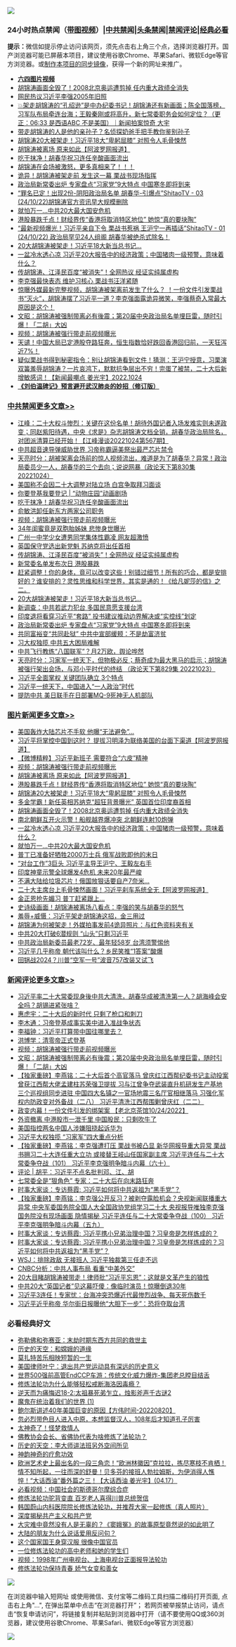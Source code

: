 ![](https://raw.githubusercontent.com/jsvpn/jsproxy/dev/64photo/fqnews-qr.jpg)

<div id="tt">
<h3>24小时热点禁闻（<a href="https://aaa.v2dns.tk/?QAjUl=BgRp5UNKRn&T5Vk=fPVH&Q59Ab=WxGE" target="_blank">带图视频</a>）|<a href="#%E4%B8%AD%E5%85%B1%E7%A6%81%E9%97%BB%E6%9B%B4%E5%A4%9A%E6%96%87%E7%AB%A0">中共禁闻</a>|<a href="#%E5%9B%BE%E7%89%87%E6%96%B0%E9%97%BB%E6%9B%B4%E5%A4%9A%E6%96%87%E7%AB%A0">头条禁闻</a>|<a href="#%E6%96%B0%E9%97%BB%E8%AF%84%E8%AE%BA%E6%9B%B4%E5%A4%9A%E6%96%87%E7%AB%A0">禁闻评论|<a href="#%E5%BF%85%E7%9C%8B%E7%BB%8F%E5%85%B8%E5%A5%BD%E6%96%87">经典必看</a></h3>
<div><b>提示：</b>微信如提示停止访问该网页，须先点击右上角三个点，选择浏览器打开。国产浏览器可能已屏蔽本项目，建议使用谷歌Chrome、苹果Safari、微软Edge等官方浏览器。或<a href="%E5%88%B6%E4%BD%9Cgit%E7%A6%81%E9%97%BB%E9%95%9C%E5%83%8F.md">制作本项目的同步镜像</a>，获得一个新的网址来推广。</div>
<ul>
<li><b><a href="http://d2.v2rss.gq/64.mp4" target="_blank">六四图片视频</a></b></li>
<li><a href="/topimagenews/20221024/1801575.md">胡锦涛画面全毁了！2008北京奥运遭剪掉 任内重大政绩全消失</a></li>
<li><a href="/headline/20221024/1801482.md">网民热议习近平李强2005年旧照</a></li>
<li><a href="/sohnews/20221024/1801464.md">💥架走胡锦涛的“孔绍逊”是中办纪委书记！胡锦涛还有新画面；陈全国落榜，习军队布局牵连台海；王毅秦刚或将高升，新七常委职务会如何定位？（更正：06:33 是西语ABC 不是美国）｜新闻拍案惊奇 大宇</a></li>
<li><a href="/sohnews/20221024/1801415.md">带走胡锦涛的人是他的亲孙子？名侦探奶爸手把手教你鉴别孙子</a></li>
<li><a href="/topimagenews/20221024/1801591.md">胡锦涛20大被架走！习近平18大“卑躬屈膝” 对照令人毛骨悚然</a></li>
<li><a href="/topimagenews/20221025/1801729.md">胡锦涛被离场 原来如此【阿波罗网报道】</a></li>
<li><a href="/cbnews/20221025/1801803.md">吃干抹净！胡春华祝习连任辛酸画面流出</a></li>
<li><a href="/sohnews/20221024/1801651.md">胡锦涛在会场被激怒，更多真相来了！！！</a></li>
<li><a href="/comments/20221024/1801503.md">诡异！胡锦涛被架走前 发生这一幕 栗战书现场指挥</a></li>
<li><a href="/cbnews/20221024/1801455.md">政治局新常委出炉 专家盘点“习家党”9大特点 中国寒冬即将到来</a></li>
<li><a href="/sohnews/20221025/1801747.md">“罪名已定！出现2份-阴阳政治局名单 胡春华-引爆点”ShitaoTV - 03 (24/10/22)胡锦涛官方资讯早大规模删除</a></li>
<li><a href="/topimagenews/20221024/1801432.md">就怕万一…中共20大最大国安危机</a></li>
<li><a href="/topimagenews/20221024/1801625.md">港股暴跌千点！财经界传“香港将取消特区地位” 她惊“真的要块陶”</a></li>
<li><a href="/sohnews/20221025/1801690.md">“最新视频爆光！习近平亲自下令 栗战书惹祸 王沪宁一再插话”ShitaoTV - 01 (24/10/22) 政治局罕见24人组阁 胡春华被绝杀式除名！</a></li>
<li><a href="/cbnews/20221024/1801536.md">20大胡锦涛被架走！习近平18大新当总书记…</a></li>
<li><a href="/topimagenews/20221024/1801547.md">一盆冷水透心凉 习近平20大报告中的经济政策；中国猪肉一级预警，意味着什么？</a></li>
<li><a href="/cbnews/20221024/1801592.md">传胡锦涛、江泽民百度“被消失”！全网热议 经证实纯属虚构</a></li>
<li><a href="/headline/20221024/1801646.md">李克强最快表态 维护习核心 栗战书汪洋紧随</a></li>
<li><a href="/sohnews/20221025/1801733.md">惊曝外媒最新完整视频，胡锦涛被架离前发生了什么？ ！一份文件引发栗战书“灭火”，胡锦涛摆了习近平一道？李克强面露诡异微笑，李强蔡奇入常最大原因是这个！</a></li>
<li><a href="/comments/20221025/1801749.md">文昭：胡锦涛被强制带离必有後震；第20届中央政治局名单埋巨雷，随时引爆！「二胡」大凶</a></li>
<li><a href="/comments/20221025/1801777.md">视频：胡锦涛被强行带走前视频曝光</a></li>
<li><a href="/sohnews/20221024/1801453.md">天谴！中国大局已定港股夺路狂奔，恒生指数恰好跌回香港回归前，一天狂泻近7%！</a></li>
<li><a href="/sohnews/20221025/1801751.md">疑似栗战书得到秘密指令：别让胡锦涛看到文件！猜测：王沪宁授意，习栗演双簧羞辱胡锦涛？一片哀鸿下，默默抗争层出不穷！完蛋了被禁，二十大后新增敏感词！【新闻最嘲点 姜光宇】2022.1024</a></li>
<li><b><a href="/comments/20200207/1272816.md" target="_blank">《刘伯温碑记》预言避开武汉肺炎的妙招（修订版）</a></b></li>
</ul>
</div>

<div class="catlist">
<h3><a href="/cbnews/" target="_blank">中共禁闻</a><span><a href="/cbnews/" target="_blank" rel="nofollow">更多文章>></a></span></h3>
<ul>
<li><a href="/cbnews/20221025/1801931.md" target="_blank">江峰：二十大权斗惨烈：关键在这份名单！胡待外国记者入场发难实则未遂政变；同赵紫阳待遇，中央《求是》杂志胡锦涛文档全销，胡春华政治局除名，对团派清算已经开始！【江峰漫谈20221024第567期】</a></li>
<li><a href="/cbnews/20221025/1801849.md" target="_blank">中共超音速导弹威胁世界 习帝称霸逼美祭出最严芯片禁令</a></li>
<li><a href="/cbnews/20221025/1801840.md" target="_blank">天亮时分：胡被架离会场前的惊人视频流出，难道是为了胡春华？异常！政治局委员少一人，胡春华的三个去向；说说网暴（政论天下第830集 20221024）</a></li>
<li><a href="/cbnews/20221025/1801826.md" target="_blank">美国称不会因二十大调整对陆立场 白宫争取拜习面谈</a></li>
<li><a href="/cbnews/20221025/1801748.md" target="_blank">你要登基我要登记 | “动物庄园”动画剧场</a></li>
<li><a href="/cbnews/20221025/1801803.md" target="_blank">吃干抹净！胡春华祝习连任辛酸画面流出</a></li>
<li><a href="/cbnews/20221025/1801802.md" target="_blank">俞敏洪卸任新东方两家公司职务</a></li>
<li><a href="/comments/20221025/1801777.md" target="_blank">视频：胡锦涛被强行带走前视频曝光</a></li>
<li><a href="/cbnews/20221025/1801701.md" target="_blank">34年闺蜜竟是双胞胎姊妹 悲惨身世曝光</a></li>
<li><a href="/cbnews/20221025/1801700.md" target="_blank">广州一中学少女遭男同学集体性霸凌 网友超激愤</a></li>
<li><a href="/cbnews/20221024/1801609.md" target="_blank">英国保守党选出新党魁 苏纳克将出任首相</a></li>
<li><a href="/cbnews/20221024/1801592.md" target="_blank">传胡锦涛、江泽民百度“被消失”！全网热议 经证实纯属虚构</a></li>
<li><a href="/cbnews/20221024/1801586.md" target="_blank">新常委名单发布次日 港股暴跌</a></li>
<li><a href="/comments/20221024/1801553.md" target="_blank">赶紧调整！你的身体，竟可以改变这些！别错过细节！所有的巧合，都是安排好的？谁安排的？灵性思维和科学世界，其实是通的！《给凡妮莎的信》之二。</a></li>
<li><a href="/cbnews/20221024/1801536.md" target="_blank">20大胡锦涛被架走！习近平18大新当总书记…</a></li>
<li><a href="/cbnews/20221024/1801535.md" target="_blank">新调查：中共若武力犯台 多国民意愿支援台湾</a></li>
<li><a href="/cbnews/20221024/1801456.md" target="_blank">印度退将看穿习近平“套路” 投书建议推动边界解决或“实控线”划定</a></li>
<li><a href="/cbnews/20221024/1801455.md" target="_blank">政治局新常委出炉 专家盘点“习家党”9大特点 中国寒冬即将到来</a></li>
<li><a href="/cbnews/20221024/1801443.md" target="_blank">共同富裕变“共同赴狱” 中共中宣部缓颊：不是劫富济贫</a></li>
<li><a href="/cbnews/20221024/1801408.md" target="_blank">习大权独揽 中共五大困局难解</a></li>
<li><a href="/cbnews/20221024/1801366.md" target="_blank">中共飞行教练“八国联军”？月2万欧，舆论哗然</a></li>
<li><a href="/cbnews/20221024/1801299.md" target="_blank">天亮时分：习家军一统天下，但物极必反；蔡奇成为最大黑马的启示；胡锦涛被强行架出会场，与邓小平时代的终结 （政论天下第829集 20221023）</a></li>
<li><a href="/cbnews/20221024/1801257.md" target="_blank">习近平全面掌权 关键团队确立 3个特点</a></li>
<li><a href="/cbnews/20221024/1801251.md" target="_blank">习近平一统天下，中国进入“一人政治”时代</a></li>
<li><a href="/cbnews/20221024/1801202.md" target="_blank">提防中共 美日联手在日部署MQ-9死神无人机部队</a></li>

</ul>
</div>
<div class="catlist">
<h3><a href="/topimagenews/" target="_blank">图片新闻</a><span><a href="/topimagenews/" target="_blank" rel="nofollow">更多文章>></a></span></h3>
<ul>
<li><a href="/topimagenews/20221025/1801908.md" target="_blank">美国轰炸大陆芯片不手软 他曝“无法避免”…</a></li>
<li><a href="/topimagenews/20221025/1801881.md" target="_blank">习近平将掌控中国到这时？ 提拔习明泽为联络美国的台面下渠道【阿波罗网报道】</a></li>
<li><a href="/topimagenews/20221025/1801880.md" target="_blank">【微博精粹】习近平新班子 需要符合“六皮”精神</a></li>
<li><a href="/comments/20221025/1801777.md" target="_blank">视频：胡锦涛被强行带走前视频曝光</a></li>
<li><a href="/topimagenews/20221025/1801729.md" target="_blank">胡锦涛被离场 原来如此【阿波罗网报道】</a></li>
<li><a href="/topimagenews/20221024/1801625.md" target="_blank">港股暴跌千点！财经界传“香港将取消特区地位” 她惊“真的要块陶”</a></li>
<li><a href="/topimagenews/20221024/1801591.md" target="_blank">胡锦涛20大被架走！习近平18大“卑躬屈膝” 对照令人毛骨悚然</a></li>
<li><a href="/topimagenews/20221024/1801576.md" target="_blank">多金学霸！新任英相苏纳克“超狂背景曝光” 英国首位印度裔首相</a></li>
<li><a href="/topimagenews/20221024/1801575.md" target="_blank">胡锦涛画面全毁了！2008北京奥运遭剪掉 任内重大政绩全消失</a></li>
<li><a href="/topimagenews/20221024/1801574.md" target="_blank">南北朝鲜互开火示警！船舰越界爆冲突 北朝鲜连射10炮弹</a></li>
<li><a href="/topimagenews/20221024/1801547.md" target="_blank">一盆冷水透心凉 习近平20大报告中的经济政策；中国猪肉一级预警，意味着什么？</a></li>
<li><a href="/topimagenews/20221024/1801432.md" target="_blank">就怕万一…中共20大最大国安危机</a></li>
<li><a href="/topimagenews/20221024/1801424.md" target="_blank">普丁已准备好牺牲2000万士兵 俄军战败即他的末日</a></li>
<li><a href="/topimagenews/20221024/1801397.md" target="_blank">“对台工作”3巨头 习近平主导王沪宁、王毅左右手</a></li>
<li><a href="/topimagenews/20221024/1801382.md" target="_blank">印度神童示警全球爆发4危机 未来20年最严峻</a></li>
<li><a href="/topimagenews/20221024/1801381.md" target="_blank">不满大陆给垃圾芯片！俄国放狠话要自产7奈米…</a></li>
<li><a href="/topimagenews/20221024/1801374.md" target="_blank">二十大主席台上毛骨悚然画面！习近平刹车系统全无【阿波罗网报道】</a></li>
<li><a href="/topimagenews/20221024/1801344.md" target="_blank">金正恩抢先媚习 普丁赶紧跟上…</a></li>
<li><a href="/topimagenews/20221024/1801326.md" target="_blank">史诗级画面！胡锦涛被离场八看点：李强的笑与胡春华的怒气</a></li>
<li><a href="/topimagenews/20221024/1801285.md" target="_blank">羞辱+威慑：习近平架走胡锦涛这招，金三用过</a></li>
<li><a href="/topimagenews/20221024/1801271.md" target="_blank">胡锦涛为何被架走！外媒拍事发前4诡异照片：与红色资料夹有关</a></li>
<li><a href="/topimagenews/20221024/1801201.md" target="_blank">中共20大打破6潜规则 “山头”只剩习近平</a></li>
<li><a href="/topimagenews/20221023/1801160.md" target="_blank">中共政治局新委员最老72岁、最年轻58岁 台湾须警惕他</a></li>
<li><a href="/topimagenews/20221023/1801116.md" target="_blank">习近平几乎称帝 朝代该叫什么？乡民笑推“1答案”酸爆</a></li>
<li><a href="/topimagenews/20221023/1801106.md" target="_blank">回锅战2024？川普“空军一号”波音757改装又试飞</a></li>

</ul>
</div>
<div class="catlist">
<h3><a href="/comments/" target="_blank">新闻评论</a><span><a href="/comments/" target="_blank" rel="nofollow">更多文章>></a></span></h3>
<ul>
<li><a href="/comments/20221025/1801891.md" target="_blank">习近平率二十大常委现身後中共大清洗，胡春华成被清洗第一人？胡海峰会安全吗？胡锡进紧张啥？</a></li>
<li><a href="/comments/20221025/1801852.md" target="_blank">惠虎宇：二十大后的新时代 只剩了枪口和刺刀</a></li>
<li><a href="/comments/20221025/1801851.md" target="_blank">李木通：习帝登基成事实美中进入准战争状态</a></li>
<li><a href="/comments/20221025/1801843.md" target="_blank">李福钟：习近平打算带中国往哪里去？</a></li>
<li><a href="/comments/20221025/1801834.md" target="_blank">洪博学：清零帝正式登基</a></li>
<li><a href="/comments/20221025/1801777.md" target="_blank">视频：胡锦涛被强行带走前视频曝光</a></li>
<li><a href="/comments/20221025/1801749.md" target="_blank">文昭：胡锦涛被强制带离必有後震；第20届中央政治局名单埋巨雷，随时引爆！「二胡」大凶</a></li>
<li><a href="/comments/20221025/1801724.md" target="_blank">【独家重磅】李燕铭：二十大后首个高官落马 曾庆红江西帮纪委书记主动投案 曾获江西帮大佬孟建柱苏荣强卫提拔 习与江曾争夺武装直升机研发生产基地 三个巡视组同步进驻 中国四大名镇之一官场地震三名厅官相继落马 习强化军权内防政变对外备战（二八） 习近平清洗江西帮围剿曾庆红（二二）</a></li>
<li><a href="/comments/20221025/1801716.md" target="_blank">政变内幕！一份文件引发的绑架案 【老北京茶馆10/24/2022】</a></li>
<li><a href="/comments/20221025/1801699.md" target="_blank">外资撤离 中港股市一泄千里 中国股民：只剩吹牛了</a></li>
<li><a href="/comments/20221025/1801694.md" target="_blank">美国指控两名中国人涉嫌阻挠起诉华为</a></li>
<li><a href="/comments/20221025/1801693.md" target="_blank">习近平大权独揽 “习家军”四大重点分析</a></li>
<li><a href="/comments/20221025/1801681.md" target="_blank">【独家重磅】李燕铭：李克强遭打压 栗战书被凸显 新华网报导重大异常 栗战书拥习二十大连任重大立功 或接替王岐山任国家副主席 习近平连任与二十大常委争夺战（101） 习近平李克强明争暗斗内幕（六十）</a></li>
<li><a href="/comments/20221025/1801678.md" target="_blank">评论 | 胡平：习近平不点名批判邓、江、胡</a></li>
<li><a href="/comments/20221025/1801672.md" target="_blank">七常委全是“狠角色” 专家：二十大后在向末路狂奔</a></li>
<li><a href="/comments/20221025/1801669.md" target="_blank">时事大家谈：专访蔡霞: 习近平如何将中共返祖为“黑手党”？</a></li>
<li><a href="/comments/20221025/1801663.md" target="_blank">【独家重磅】李燕铭：李克强公开反习？被剥夺露脸机会？央视新闻联播重大异常 中央军委国务院全国人大全国政协党组学习二十大 央视报导唯独李克强国务院没有现场画面 隐情揭秘 习近平连任与二十大常委争夺战（100） 习近平李克强明争暗斗内幕（五九）</a></li>
<li><a href="/comments/20221024/1801650.md" target="_blank">时事大家谈：专访蔡霞: 习近平携小兄弟治理中国？习皇帝是怎样炼成的？</a></li>
<li><a href="/comments/20221024/1801637.md" target="_blank">时事大家谈：专访蔡霞: 习近平携小兄弟治理中国？习皇帝是怎样炼成的？习近平如何将中共返祖为“黑手党”？</a></li>
<li><a href="/comments/20221024/1801632.md" target="_blank">WSJ：排除政敌 无接班人 习近平独裁第三任走不远</a></li>
<li><a href="/comments/20221024/1801631.md" target="_blank">CNBC分析：中共人事布局 看重“中美外交”</a></li>
<li><a href="/comments/20221024/1801597.md" target="_blank">20大目睹胡锦涛被带走！律师批“习近平忘恩”：这就是文革产生的狼性</a></li>
<li><a href="/comments/20221024/1801596.md" target="_blank">中共20大“英国记者”见这幕吓傻：像临时演员！惊曝倒退30年</a></li>
<li><a href="/comments/20221024/1801595.md" target="_blank">习近平3连任！专家忧：台海冲突恐爆近代最惨烈战争、每天死伤数千</a></li>
<li><a href="/comments/20221024/1801594.md" target="_blank">习近平近乎称帝 华尔街日报曝他“大胆下一步”：恐将夺取台湾</a></li>

</ul>
</div>

<div class="catlist">
<h3>必看经典好文</h3>
<ul>
<li><a href="/tculture/20200911/132247.md" target="_blank">弥勒佛和弥赛亚：末劫时期东西方共同的救世主</a></li>
<li><a href="/cbnews/20190219/1083302.md" target="_blank">历史的天空：和嫦娥的道缘</a></li>
<li><a href="/tculture/20211006/1633976.md" target="_blank">莫扎特苦乐相映短暂的一生</a></li>
<li><a href="/cnnews/20210819/1609201.md" target="_blank">美国律师叶宁：退出共产党运动具有深远的历史意义</a></li>
<li><a href="/comments/20220728/1764121.md" target="_blank">世界500强前高管EndCCP车游：传统文化威力爆炸-集团老总瞠目结舌</a></li>
<li><a href="/cbnews/20220601/1740227.md" target="_blank">修炼法轮功为什么能够轻松戒断海洛因毒瘾？</a></li>
<li><a href="/tculture/20190304/1091070.md" target="_blank">逆天而为痛悔迟18-2:太祖暴死弟乍立，烛影斧声千古谜2</a></li>
<li><a href="/topimagenews/20180519/944624.md" target="_blank">魔鬼在统治着我们的世界 (1)</a></li>
<li><a href="/bannedvideo/20220821/1774387.md" target="_blank">鲍尔斯讲述40年美国巨变的原因【方伟时间-20220820】</a></li>
<li><a href="/comments/20220722/1761714.md" target="_blank">忽必烈带色目人进入中原，本想监督汉人，108年后才知道孔子厉害</a></li>
<li><a href="/ccpdope/20200907/1392129.md" target="_blank">太神奇了！怪梦救情人</a></li>
<li><a href="/sohnews/20150109/351438.md" target="_blank">佛教协会会长、省佛协代表为啥修炼了法轮功？</a></li>
<li><a href="/tculture/20121025/73064.md" target="_blank">历史的天空：李大师讲法班另外空间所见</a></li>
<li><a href="/comments/20220105/1675252.md" target="_blank">神韵神奇的疗愈功效</a></li>
<li><a href="/bannedvideo/20210418/1528557.md" target="_blank">欧洲艺术史上最出名的一段三角恋！“欧洲林徽因”克拉拉，拣尽寒枝不肯栖！情不知所起，一往而深的舒曼！贝多芬的接班人勃拉姆斯，为伊消得人憔悴！“大话西油”番外篇之三！【大话西油 姜光宇】(04.17）</a></li>
<li><a href="/comments/20200806/1375443.md" target="_blank">必看视频：中国社会的斯德哥尔摩综合症</a></li>
<li><a href="/comments/20210720/1502969.md" target="_blank">修炼法轮功驼背变直 百岁老人喜得川普总统贺信</a></li>
<li><a href="/comments/20211216/1666206.md" target="_blank">韩国蔚山内科医院院长修炼法轮功，并推荐大家一起修炼（真人照片）</a></li>
<li><a href="/cbnews/20210731/1597512.md" target="_blank">深度揭秘共产主义和共产党</a></li>
<li><a href="/lifebaike/20210511/1544066.md" target="_blank">大灾难中竟然没有人是无辜的？《窦娥冤》的故事原型竟然说的如此明了</a></li>
<li><a href="/lifebaike/20200505/1323183.md" target="_blank">大陆的朋友为什么说话爱用反问句？</a></li>
<li><a href="/bannedvideo/20220606/1742248.md" target="_blank">这个国家国王身穿汉服 很像中国官员</a></li>
<li><a href="/cbnews/20200702/1354550.md" target="_blank">一位修炼法轮功的高中老师和她的学生们</a></li>
<li><a href="/topimagenews/20180331/921716.md" target="_blank">视频：1998年广州电视台、上海电视台正面报导法轮功</a></li>
<li><a href="/cbnews/20210720/1590052.md" target="_blank">修炼法轮功保持青春 娇气女变和善女</a></li>

</ul>
</div>

![](https://raw.githubusercontent.com/jsvpn/jsproxy/dev/64photo/fqnews-qr.jpg)

在浏览器中输入短网址 或使用微信、支付宝等二维码工具扫描二维码打开页面, 点击右上角"...", 在弹出菜单中点击“在浏览器打开”； 若网页被举报禁止访问，请点击“恢复申请访问”，将链接复制并粘贴到浏览器中打开（请不要使用QQ或360浏览器，建议使用谷歌Chrome、苹果Safari、微软Edge等官方浏览器）

![](https://raw.githubusercontent.com/jsvpn/jsproxy/dev/64photo/wx.jpg)
